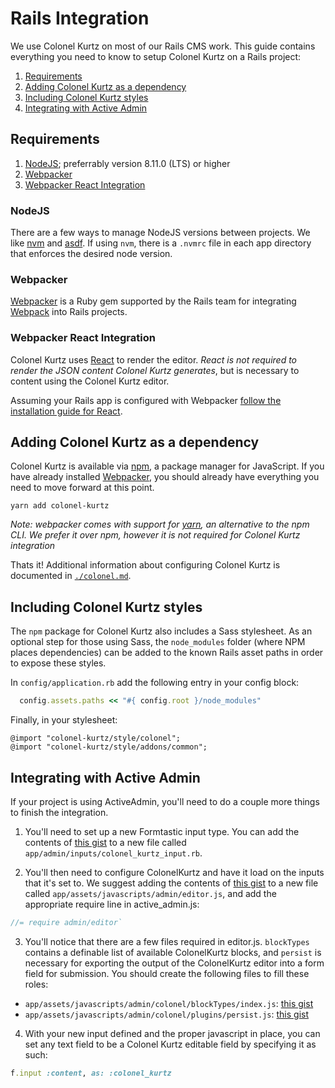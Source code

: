 # Rails Integration

We use Colonel Kurtz on most of our Rails CMS work. This guide
contains everything you need to know to setup Colonel Kurtz on a Rails
project:

1.  [Requirements](#requirements)
2.  [Adding Colonel Kurtz as a dependency](#adding-colonel-kurtz-as-a-dependency)
3.  [Including Colonel Kurtz styles](#including-colonel-kurtz-styles)
4.  [Integrating with Active Admin](#integrating-with-active-admin)

## Requirements

1.  [NodeJS](https://nodejs.org/en/); preferrably version 8.11.0 (LTS) or higher
2.  [Webpacker](https://github.com/rails/webpacker)
3.  [Webpacker React Integration](https://github.com/rails/webpacker#react)

### NodeJS

There are a few ways to manage NodeJS versions between projects. We
like [nvm](https://github.com/creationix/nvm) and [asdf](https://github.com/asdf-vm/asdf). If using `nvm`, there is a `.nvmrc` file
in each app directory that enforces the desired node version.

### Webpacker

[Webpacker](https://github.com/rails/webpacker) is a Ruby gem supported by the Rails team for
integrating [Webpack](https://webpack.js.org/) into Rails projects.

### Webpacker React Integration

Colonel Kurtz uses [React](http://reactjs.com/) to render the editor. *React is not
required to render the JSON content Colonel Kurtz generates*, but is
necessary to content using the Colonel Kurtz editor.

Assuming your Rails app is configured with Webpacker [follow the
installation guide for React](https://github.com/rails/webpacker#react).

## Adding Colonel Kurtz as a dependency

Colonel Kurtz is available via [npm](https://www.npmjs.com/package/colonel-kurtz), a package manager for
JavaScript. If you have already installed [Webpacker](https://github.com/rails/webpacker), you should
already have everything you need to move forward at this point.

```shell
yarn add colonel-kurtz
```

_Note: webpacker comes with support for [yarn](https://yarnpkg.com/en/), an alternative to
the npm CLI. We prefer it over npm, however it is not required for
Colonel Kurtz integration_

Thats it! Additional information about configuring Colonel Kurtz is
documented in [`./colonel.md`](https://github.com/vigetlabs/colonel-kurtz/blob/ef/update-docs/docs/colonel.md).

## Including Colonel Kurtz styles

The `npm` package for Colonel Kurtz also includes a Sass stylesheet. As
an optional step for those using Sass, the `node_modules` folder
(where NPM places dependencies) can be added to the known Rails asset
paths in order to expose these styles.

In `config/application.rb` add the following entry in your config block:

```ruby
  config.assets.paths << "#{ config.root }/node_modules"
```

Finally, in your stylesheet:

```
@import "colonel-kurtz/style/colonel";
@import "colonel-kurtz/style/addons/common";
```

## Integrating with Active Admin

If your project is using ActiveAdmin, you'll need to do a couple more
things to finish the integration.

1.  You'll need to set up a new Formtastic input type. You can add the
    contents of [this gist](https://gist.github.com/efatsi/aad9e67df4da20ded20dcf22e4a5279f) to a new file called
    `app/admin/inputs/colonel_kurtz_input.rb`.

2.  You'll then need to configure ColonelKurtz and have it load on the
    inputs that it's set to. We suggest adding the contents of [this
    gist](https://gist.github.com/efatsi/b878f9a1fc5799c1aa313fe181d58dc9) to a new file called
    `app/assets/javascripts/admin/editor.js`, and add the appropriate
    require line in active_admin.js:

```js
//= require admin/editor`
```

3.  You'll notice that there are a few files required in
    editor.js. `blockTypes` contains a definable list of available
    ColonelKurtz blocks, and `persist` is necessary for exporting the
    output of the ColonelKurtz editor into a form field for
    submission. You should create the following files to fill these
    roles:

* `app/assets/javascripts/admin/colonel/blockTypes/index.js`: [this gist](https://gist.github.com/efatsi/18e60b2e22ceca1f10a8d59ee978049b)
* `app/assets/javascripts/admin/colonel/plugins/persist.js`: [this gist](https://gist.github.com/efatsi/c01c3e730d829250f13cb0380795cb6b)

4.  With your new input defined and the proper javascript in place,
    you can set any text field to be a Colonel Kurtz editable field by
    specifying it as such:

```ruby
f.input :content, as: :colonel_kurtz
```
